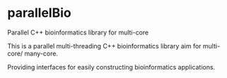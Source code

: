 # parallelBio
Parallel C++ bioinformatics library for multi-core 

This is a parallel multi-threading C++ bioinformatics library aim for multi-core/ many-core.

Providing interfaces for easily constructing bioinformatics applications.
